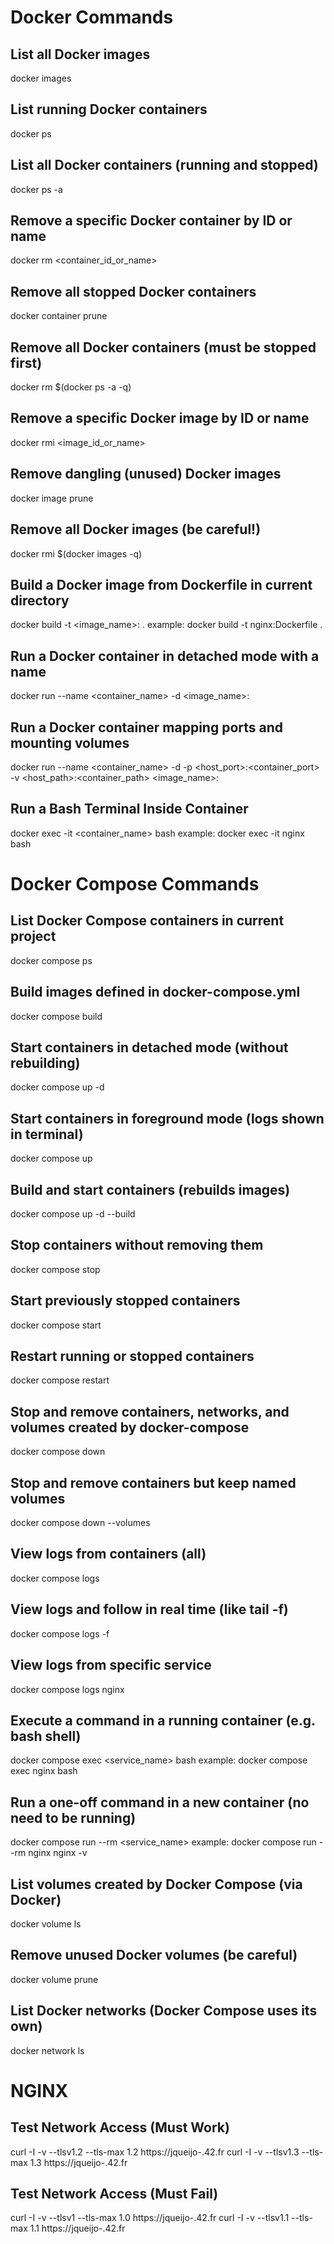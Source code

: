 # Docker Commands

## List all Docker images
docker images

## List running Docker containers
docker ps

## List all Docker containers (running and stopped)
docker ps -a

## Remove a specific Docker container by ID or name
docker rm <container_id_or_name>

## Remove all stopped Docker containers
docker container prune

## Remove all Docker containers (must be stopped first)
docker rm $(docker ps -a -q)

## Remove a specific Docker image by ID or name
docker rmi <image_id_or_name>

## Remove dangling (unused) Docker images
docker image prune

## Remove all Docker images (be careful!)
docker rmi $(docker images -q)

## Build a Docker image from Dockerfile in current directory
docker build -t <image_name>:<tag> .
	example: docker build -t nginx:Dockerfile .

## Run a Docker container in detached mode with a name
docker run --name <container_name> -d <image_name>:<tag>

## Run a Docker container mapping ports and mounting volumes
docker run --name <container_name> -d -p <host_port>:<container_port> -v <host_path>:<container_path> <image_name>:<tag>

## Run a Bash Terminal Inside Container
docker exec -it <container_name> bash
	example: docker exec -it nginx bash

# Docker Compose Commands

## List Docker Compose containers in current project
docker compose ps

## Build images defined in docker-compose.yml
docker compose build

## Start containers in detached mode (without rebuilding)
docker compose up -d

## Start containers in foreground mode (logs shown in terminal)
docker compose up

## Build and start containers (rebuilds images)
docker compose up -d --build

## Stop containers without removing them
docker compose stop

## Start previously stopped containers
docker compose start

## Restart running or stopped containers
docker compose restart

## Stop and remove containers, networks, and volumes created by docker-compose
docker compose down

## Stop and remove containers but keep named volumes
docker compose down --volumes

## View logs from containers (all)
docker compose logs

## View logs and follow in real time (like tail -f)
docker compose logs -f

## View logs from specific service
docker compose logs nginx

## Execute a command in a running container (e.g. bash shell)
docker compose exec <service_name> bash
	example: docker compose exec nginx bash

## Run a one-off command in a new container (no need to be running)
docker compose run --rm <service_name> <command>
	example: docker compose run --rm nginx nginx -v

## List volumes created by Docker Compose (via Docker)
docker volume ls

## Remove unused Docker volumes (be careful)
docker volume prune

## List Docker networks (Docker Compose uses its own)
docker network ls

# NGINX

## Test Network Access (Must Work)
curl -I -v --tlsv1.2 --tls-max 1.2 https://jqueijo-.42.fr
curl -I -v --tlsv1.3 --tls-max 1.3 https://jqueijo-.42.fr

## Test Network Access (Must Fail)
curl -I -v --tlsv1 --tls-max 1.0 https://jqueijo-.42.fr
curl -I -v --tlsv1.1 --tls-max 1.1 https://jqueijo-.42.fr
